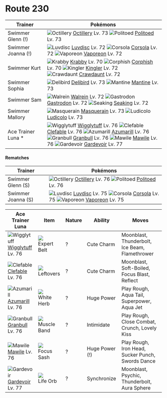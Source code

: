 # Route 230

Trainer            | Pokémons
---                | ---
Swimmer Glenn (!)  | ![][224]  [Octillery] Lv. 73  ![][186]  [Politoed] Lv. 73
Swimmer Joanna (!) | ![][370]  [Luvdisc] Lv. 72  ![][222]  [Corsola] Lv. 72  ![][134]  [Vaporeon] Lv. 72
Swimmer Kurt       | ![][098]  [Krabby] Lv. 70  ![][341]  [Corphish] Lv. 70  ![][099]  [Kingler] Lv. 72 <br> ![][342]  [Crawdaunt] Lv. 72
Swimmer Sophia     | ![][225]  [Delibird] Lv. 73  ![][226]  [Mantine] Lv. 73
Swimmer Sam        | ![][365]  [Walrein] Lv. 72  ![][423]  [Gastrodon] Lv. 72  ![][119]  [Seaking] Lv. 72
Swimmer Mallory    | ![][284]  [Masquerain] Lv. 73  ![][272]  [Ludicolo] Lv. 73
Ace Trainer Luna * | ![][040]  [Wigglytuff] Lv. 76  ![][036]  [Clefable] Lv. 76  ![][184]  [Azumarill] Lv. 76 <br> ![][210]  [Granbull] Lv. 76  ![][303]  [Mawile] Lv. 76  ![][282]  [Gardevoir] Lv. 77

#### Rematches

Trainer            | Pokémons
---                | ---
Swimmer Glenn (S)  | ![][224]  [Octillery] Lv. 76  ![][186]  [Politoed] Lv. 76
Swimmer Joanna (S) | ![][370]  [Luvdisc] Lv. 75  ![][222]  [Corsola] Lv. 75  ![][134]  [Vaporeon] Lv. 75

Ace Trainer Luna    | Item         | Nature | Ability        | Moves
---                 | ---          | ---    | ---            | ---
![][040]<br> [Wigglytuff] Lv. 76      | ![][expert-belt]<br> Expert Belt        | ?        | Cute Charm          | Moonblast, Thunderbolt, Ice Beam, Flamethrower
![][036]<br> [Clefable] Lv. 76        | ![][leftovers]<br> Leftovers            | ?        | Cute Charm          | Moonblast, Soft-Boiled, Focus Blast, Reflect
![][184]<br> [Azumarill] Lv. 76       | ![][white-herb]<br> White Herb          | ?        | Huge Power          | Play Rough, Aqua Tail, Superpower, Aqua Jet
![][210]<br> [Granbull] Lv. 76        | ![][muscle-band]<br> Muscle Band        | ?        | Intimidate          | Play Rough, Close Combat, Crunch, Lovely Kiss
![][303]<br> [Mawile] Lv. 76          | ![][focus-sash]<br> Focus Sash          | ?        | Huge Power (!)      | Play Rough, Iron Head, Sucker Punch, Swords Dance
![][282]<br> [Gardevoir] Lv. 77       | ![][life-orb]<br> Life Orb              | ?        | Synchronize         | Moonblast, Psychic, Thunderbolt, Aura Sphere
[036]: https://raw.githubusercontent.com/PokeAPI/sprites/master/sprites/pokemon/36.png "Clefable"
[040]: https://raw.githubusercontent.com/PokeAPI/sprites/master/sprites/pokemon/40.png "Wigglytuff"
[098]: https://raw.githubusercontent.com/PokeAPI/sprites/master/sprites/pokemon/98.png "Krabby"
[099]: https://raw.githubusercontent.com/PokeAPI/sprites/master/sprites/pokemon/99.png "Kingler"
[119]: https://raw.githubusercontent.com/PokeAPI/sprites/master/sprites/pokemon/119.png "Seaking"
[134]: https://raw.githubusercontent.com/PokeAPI/sprites/master/sprites/pokemon/134.png "Vaporeon"
[184]: https://raw.githubusercontent.com/PokeAPI/sprites/master/sprites/pokemon/184.png "Azumarill"
[186]: https://raw.githubusercontent.com/PokeAPI/sprites/master/sprites/pokemon/186.png "Politoed"
[210]: https://raw.githubusercontent.com/PokeAPI/sprites/master/sprites/pokemon/210.png "Granbull"
[222]: https://raw.githubusercontent.com/PokeAPI/sprites/master/sprites/pokemon/222.png "Corsola"
[224]: https://raw.githubusercontent.com/PokeAPI/sprites/master/sprites/pokemon/224.png "Octillery"
[225]: https://raw.githubusercontent.com/PokeAPI/sprites/master/sprites/pokemon/225.png "Delibird"
[226]: https://raw.githubusercontent.com/PokeAPI/sprites/master/sprites/pokemon/226.png "Mantine"
[272]: https://raw.githubusercontent.com/PokeAPI/sprites/master/sprites/pokemon/272.png "Ludicolo"
[282]: https://raw.githubusercontent.com/PokeAPI/sprites/master/sprites/pokemon/282.png "Gardevoir"
[284]: https://raw.githubusercontent.com/PokeAPI/sprites/master/sprites/pokemon/284.png "Masquerain"
[303]: https://raw.githubusercontent.com/PokeAPI/sprites/master/sprites/pokemon/303.png "Mawile"
[341]: https://raw.githubusercontent.com/PokeAPI/sprites/master/sprites/pokemon/341.png "Corphish"
[342]: https://raw.githubusercontent.com/PokeAPI/sprites/master/sprites/pokemon/342.png "Crawdaunt"
[365]: https://raw.githubusercontent.com/PokeAPI/sprites/master/sprites/pokemon/365.png "Walrein"
[370]: https://raw.githubusercontent.com/PokeAPI/sprites/master/sprites/pokemon/370.png "Luvdisc"
[423]: https://raw.githubusercontent.com/PokeAPI/sprites/master/sprites/pokemon/423.png "Gastrodon"
[Clefable]: /pokemon_changes/036.md
[Wigglytuff]: /pokemon_changes/040.md
[Krabby]: /pokemon_changes/098.md
[Kingler]: /pokemon_changes/099.md
[Seaking]: /pokemon_changes/119.md
[Vaporeon]: /pokemon_changes/134.md
[Azumarill]: /pokemon_changes/184.md
[Politoed]: /pokemon_changes/186.md
[Granbull]: /pokemon_changes/210.md
[Corsola]: /pokemon_changes/222.md
[Octillery]: /pokemon_changes/224.md
[Delibird]: /pokemon_changes/225.md
[Mantine]: /pokemon_changes/226.md
[Ludicolo]: /pokemon_changes/272.md
[Gardevoir]: /pokemon_changes/282.md
[Masquerain]: /pokemon_changes/284.md
[Mawile]: /pokemon_changes/303.md
[Corphish]: /pokemon_changes/341.md
[Crawdaunt]: /pokemon_changes/342.md
[Walrein]: /pokemon_changes/365.md
[Luvdisc]: /pokemon_changes/370.md
[Gastrodon]: /pokemon_changes/423.md
[expert-belt]: https://raw.githubusercontent.com/PokeAPI/sprites/master/sprites/items/expert-belt.png
[focus-sash]: https://raw.githubusercontent.com/PokeAPI/sprites/master/sprites/items/focus-sash.png
[white-herb]: https://raw.githubusercontent.com/PokeAPI/sprites/master/sprites/items/white-herb.png
[leftovers]: https://raw.githubusercontent.com/PokeAPI/sprites/master/sprites/items/leftovers.png
[life-orb]: https://raw.githubusercontent.com/PokeAPI/sprites/master/sprites/items/life-orb.png
[muscle-band]: https://raw.githubusercontent.com/PokeAPI/sprites/master/sprites/items/muscle-band.png
